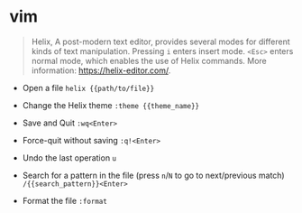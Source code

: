 # vim
> Helix, A post-modern text editor, provides several modes for different kinds of text manipulation.
> Pressing `i` enters insert mode. `<Esc>` enters normal mode, which enables the use of Helix commands.
> More information: <https://helix-editor.com/>.

- Open a file
`helix {{path/to/file}}`

- Change the Helix theme
`:theme {{theme_name}}`

- Save and Quit
`:wq<Enter>`

- Force-quit without saving
`:q!<Enter>`

- Undo the last operation
`u`

- Search for a pattern in the file (press `n`/`N` to go to next/previous match)
`/{{search_pattern}}<Enter>`

- Format the file
`:format`

